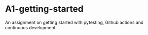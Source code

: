# A1-getting-started
An assignment on getting started with pytesting, Github actions and continuous development.

